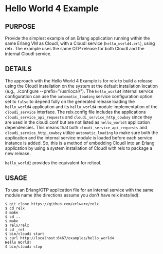 # Hello World 4 Example

## PURPOSE

Provide the simplest example of an Erlang application running within the same
Erlang VM as CloudI, with a CloudI service (`hello_world4.erl`), using relx.
The example uses the same OTP release for both CloudI and the internal CloudI
service.

## DETAILS

The approach with the Hello World 4 Example is for relx to build
a release using the CloudI installation on the system at the default
installation location (e.g., ./configure --prefix="/usr/local/").
The `hello_world4` internal service configuration can use the
`automatic_loading` service configuration option set to `false` to depend
fully on the generated release loading the `hello_world4` application
and its `hello_world4` module implementation of the `cloudi_service`
interface.  The relx.config file includes the applications
`cloudi_service_api_requests` and `cloudi_service_http_cowboy` since
they are used in the cloudi.conf but are not listed as `hello_world4`
application dependencies.  This means that both
`cloudi_service_api_requests` and `cloudi_service_http_cowboy` utilize
`automatic_loading` to make sure both the application and the internal
service module is loaded before each service instance is added.
So, this is a method of embedding CloudI into an Erlang application by
using a system installation of CloudI with relx to package a new release.

`hello_world2` provides the equivalent for reltool.

## USAGE

To use an Erlang/OTP application file for an internal service with the same
module name (the directions assume you don't have relx installed):

    $ git clone https://github.com/erlware/relx
    $ cd relx
    $ make
    $ cd ..
    $ make
    $ relx/relx
    $ cd _rel
    $ bin/cloudi start
    $ curl http://localhost:6467/examples/hello_world4
    Hello World!
    $ bin/cloudi stop

